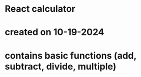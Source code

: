 # React calculator
# created on 10-19-2024
# contains basic functions (add, subtract, divide, multiple)
